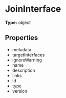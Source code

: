 # JoinInterface


**Type:** object

## Properties
* metadata
* targetInterfaces
* ignoreWarning
* name
* description
* links
* id
* type
* version
